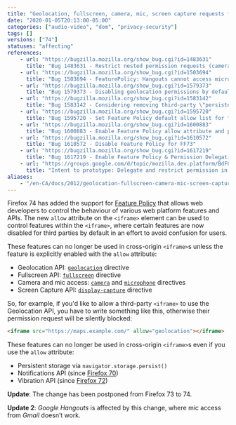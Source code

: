 ```yaml
---
title: "Geolocation, fullscreen, camera, mic, screen capture requests from cross-origin `<iframe>` are now disabled by default"
date: "2020-01-05T20:13:00-05:00"
categories: ["audio-video", "dom", "privacy-security"]
tags: []
versions: ["74"]
statuses: "affecting"
references:
    - url: "https://bugzilla.mozilla.org/show_bug.cgi?id=1483631"
      title: "Bug 1483631 - Restrict nested permission requests (camera/microphone/geolocation/screensharing) with Feature Policy"
    - url: "https://bugzilla.mozilla.org/show_bug.cgi?id=1503694"
      title: "Bug 1503694 - FeaturePolicy: Hangouts cannot access microphone from Gmail"
    - url: "https://bugzilla.mozilla.org/show_bug.cgi?id=1579373"
      title: "Bug 1579373 - Disabling geolocation permissions by default in cross-origin iframes"
    - url: "https://bugzilla.mozilla.org/show_bug.cgi?id=1583142"
      title: "Bug 1583142 - Considering removing third-party \"persistent-storage\" prompting support"
    - url: "https://bugzilla.mozilla.org/show_bug.cgi?id=1595720"
      title: "Bug 1595720 - Set Feature Policy default allow list for fullscreen to eself, disable third party by default"
    - url: "https://bugzilla.mozilla.org/show_bug.cgi?id=1600883"
      title: "Bug 1600883 - Enable Feature Policy allow attribute and permission delegation by default"
    - url: "https://bugzilla.mozilla.org/show_bug.cgi?id=1610572"
      title: "Bug 1610572 - Disable Feature Policy for FF73"
    - url: "https://bugzilla.mozilla.org/show_bug.cgi?id=1617219"
      title: "Bug 1617219 - Enable Feature Policy & Permission Delegation for Release 74"
    - url: "https://groups.google.com/d/topic/mozilla.dev.platform/BdFOMAuCGW8/discussion"
      title: "Intent to prototype: Delegate and restrict permission in third party context"
aliases:
    - "/en-CA/docs/2012/geolocation-fullscreen-camera-mic-screen-capture-requests-from-cross-origin-iframe-are-now-disabled-by-default/"
---
```

Firefox 74 has added the support for [Feature Policy](https://developer.mozilla.org/docs/Web/HTTP/Feature_Policy) that allows web developers to control the behaviour of various web platform features and APIs. The new `allow` attribute on the `<iframe>` element can be used to control features within the `<iframe>`, where certain features are now disabled for third parties by default in an effort to avoid confusion for users.

These features can no longer be used in cross-origin `<iframe>`s unless the feature is explicitly enabled with the `allow` attribute:

* Geolocation API: [`geolocation`](https://developer.mozilla.org/docs/Web/HTTP/Headers/Feature-Policy/geolocation) directive
* Fullscreen API: [`fullscreen`](https://developer.mozilla.org/docs/Web/HTTP/Headers/Feature-Policy/fullscreen) directive
* Camera and mic access: [`camera`](https://developer.mozilla.org/docs/Web/HTTP/Headers/Feature-Policy/camera) and [`microphone`](https://developer.mozilla.org/docs/Web/HTTP/Headers/Feature-Policy/microphone) directives
* Screen Capture API: [`display-capture`](https://developer.mozilla.org/docs/Web/HTTP/Headers/Feature-Policy/display-capture) directive

So, for example, if you'd like to allow a third-party `<iframe>` to use the Geolocation API, you have to write something like this, otherwise their permission request will be silently blocked:

```html
<iframe src="https://maps.example.com/" allow="geolocation"></iframe>
```

These features can no longer be used in cross-origin `<iframe>`s even if you use the `allow` attribute:

* Persistent storage via `navigator.storage.persist()`
* Notifications API (since [Firefox 70](https://www.fxsitecompat.dev/en-CA/docs/2019/notification-permission-requests-from-cross-origin-iframe-are-now-disallowed/))
* Vibration API (since [Firefox 72](https://www.fxsitecompat.dev/en-CA/docs/2019/vibration-api-can-no-longer-be-used-from-cross-origin-iframe/))

**Update**: The change has been postponed from Firefox 73 to 74.

**Update 2**: *Google Hangouts* is affected by this change, where mic access from *Gmail* doesn’t work.
